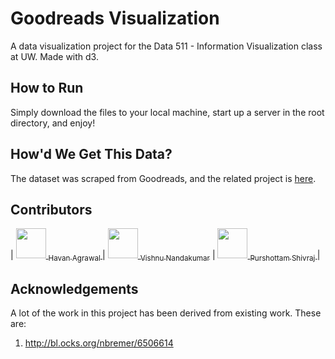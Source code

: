 # Goodreads Visualization

A data visualization project for the Data 511 - Information Visualization class at UW. Made with d3.

## How to Run

Simply download the files to your local machine, start up a server in the root directory, and enjoy!

## How'd We Get This Data?

The dataset was scraped from Goodreads, and the related project is [here](https://github.com/havanagrawal/GoodreadsScraper).

## Contributors

| [<img src="https://avatars3.githubusercontent.com/u/7271807?s=400&v=4" width="48"> <sub>Havan Agrawal </sub>](https://github.com/havanagrawal) | [<img src="https://avatars3.githubusercontent.com/u/4328817?s=460&v=4" width="48"> <sub>Vishnu Nandakumar</sub>](https://github.com/vivanvish) | [<img src="https://avatars2.githubusercontent.com/u/17194636?s=460&v=4" width="48"> <sub> Purshottam Shivraj </sub>](https://github.com/pshivraj) |


## Acknowledgements

A lot of the work in this project has been derived from existing work. These are:

   1. http://bl.ocks.org/nbremer/6506614
